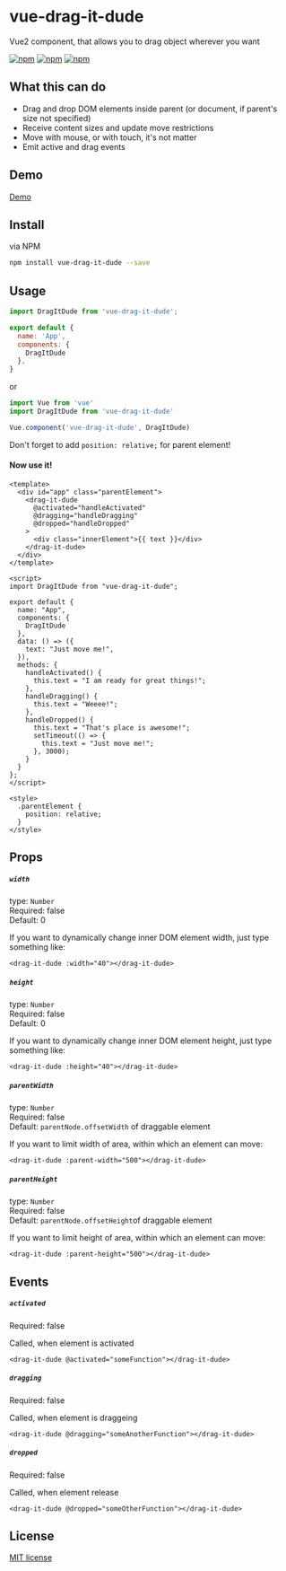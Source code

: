 # vue-drag-it-dude

Vue2 component, that allows you to drag object wherever you want

[![npm](https://img.shields.io/npm/v/vue-drag-it-dude.svg)](https://www.npmjs.com/package/vue-drag-it-dude)
[![npm](https://img.shields.io/npm/dm/vue-drag-it-dude.svg)](https://www.npmjs.com/package/vue-drag-it-dude)
[![npm](https://img.shields.io/npm/dt/vue-drag-it-dude.svg)](https://www.npmjs.com/package/vue-drag-it-dude)

## What this can do

* Drag and drop DOM elements inside parent (or document, if parent's size not specified)
* Receive content sizes and update move restrictions
* Move with mouse, or with touch, it's not matter
* Emit active and drag events

## Demo

[Demo](https://pp6x2qk5qm.codesandbox.io/)

## Install

via NPM
```bash
npm install vue-drag-it-dude --save
```

## Usage

```js
import DragItDude from 'vue-drag-it-dude';

export default {
  name: 'App',
  components: {
    DragItDude
  },
}
```

or

```js
import Vue from 'vue'
import DragItDude from 'vue-drag-it-dude'

Vue.component('vue-drag-it-dude', DragItDude)
```

Don't forget to add `position: relative;` for parent element!

#### Now use it!

```vue
<template>
  <div id="app" class="parentElement">
    <drag-it-dude
      @activated="handleActivated"
      @dragging="handleDragging"
      @dropped="handleDropped"
    >
      <div class="innerElement">{{ text }}</div>
    </drag-it-dude>
  </div>
</template>

<script>
import DragItDude from "vue-drag-it-dude";

export default {
  name: "App",
  components: {
    DragItDude
  },
  data: () => ({
    text: "Just move me!",
  }),
  methods: {
    handleActivated() {
      this.text = "I am ready for great things!";
    },
    handleDragging() {
      this.text = "Weeee!";
    },
    handleDropped() {
      this.text = "That's place is awesome!";
      setTimeout(() => {
        this.text = "Just move me!";
      }, 3000);
    }
  }
};
</script>

<style>
  .parentElement {
    position: relative;
  }
</style>
```

## Props

##### `width`
type: `Number`<br>
Required: false<br>
Default: 0

If you want to dynamically change inner DOM element width, just type something like:

```vue
<drag-it-dude :width="40"></drag-it-dude>
```

##### `height`
type: `Number`<br>
Required: false<br>
Default: 0

If you want to dynamically change inner DOM element height, just type something like:

```vue
<drag-it-dude :height="40"></drag-it-dude>
```


##### `parentWidth`
type: `Number`<br>
Required: false<br>
Default: `parentNode.offsetWidth` of draggable element 

If you want to limit width of area, within which an element can move:

```vue
<drag-it-dude :parent-width="500"></drag-it-dude>
```



##### `parentHeight`
type: `Number`<br>
Required: false<br>
Default: `parentNode.offsetHeight`of draggable element 

If you want to limit height of area, within which an element can move:

```vue
<drag-it-dude :parent-height="500"></drag-it-dude>
```

## Events
##### `activated`
Required: false

Called, when element is activated

```vue
<drag-it-dude @activated="someFunction"></drag-it-dude>
```

##### `dragging`
Required: false

Called, when element is draggeing

```vue
<drag-it-dude @dragging="someAnotherFunction"></drag-it-dude>
```

##### `dropped`
Required: false

Called, when element release

```vue
<drag-it-dude @dropped="someOtherFunction"></drag-it-dude>
```

## License

[MIT license](LICENSE)
